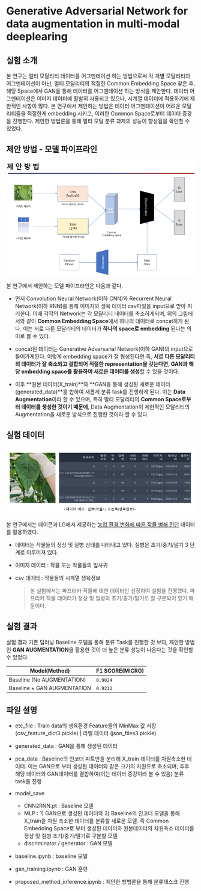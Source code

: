 # Generative Adversarial Network for data augmentation in multi-modal deeplearing

## 실험 소개 
본 연구는 멀티 모달리티 데이터를 어그멘테이션 하는 방법으로써 각 개별 모달리티의 어그멘테이션이 아닌, 멀티 모달리티의 적절한 Common Embedding Space 찾은 후, 
해당 Space에서 GAN을 통해 데이터를 어그멘테이션 하는 방식을 제안한다. 데이터 어그멘테이션은 이미지 데이터에 활발히 사용되고 있으나, 시계열 데이터에 적용하기에
제한적인 사항이 많다. 본 연구에서 제안하는 방법은 데이터 어그멘테이션이 어려운 모달리티들을 적절한게 embedding 시키고, 이러한 Common Space로부터 데이터 증강을 
진행한다. 제안한 방법론을 통해 멀티 모달 분류 과제의 성능이 향상됨을 확인할 수 있었다. 


## 제안 방법 - 모델 파이프라인 
<p align="center"><img src="assets/proposed_method.png" width="680"\></p>

본 연구에서 제안하는 모델 파이프라인은 다음과 같다. 

- 먼저 Convolution Neural Network(이하 CNN)와 Recurrent Neural Network(이하 RNN)를 통해 이미지와 생육 데이터 csv파일을 input으로 받아 처리한다. 이때 각각의 Network는 각 모달리티 데이터를 축소하게되며, 위의 그림에서와 같이 **Common Embedding Space**에서 하나의 데이터로 concat하게 된다. 이는 서로 다른 모달리티의 데이터가 **하나의 space로 embedding** 된다는 의미로 볼 수 있다. 

- concat된 데이터는 Generative Adversarial Network(이하 GAN)의 input으로 들어가게된다. 이렇게 embedding space가 잘 형성된다면 즉, **서로 다른 모달리티의 데이터가 잘 축소되고 결합되어 적절한 representation을 갖는다면**, **GAN과 해당 embedding space를 활용하여 새로운 데이터를 생성**할 수 있을 것이다.  

- 이후 **원본 데이터(X_train)**와 **GAN을 통해 생성된 새로운 데이터(generated_data)**를 합하여 새롭게 분류 task를 진행하게 된다. 이는 **Data Augmentation**이라 할 수 있으며, 특히 멀티 모달리티의 **Common Space로부터 데이터를 생성한 것이기 때문에**, Data Augmentation이 제한적인 모달리티의 Augmentation을 새로운 방식으로 진행한 것이라 할 수 있다.  


## 실험 데이터 
<p align="center"><img src="assets/data_explain.png" width="680"\></p>

본 연구에서는 데이콘과 LG에서 제공하는 [농업 환경 변화에 따른 작물 병해 진단](https://dacon.io/competitions/official/235870/overview/description) 데이터를 활용하였다.

- 데이터는 작물들의 정상 및 질병 상태를 나타내고 있다. 질병은 초기/중기/말기 3 단계로 이루어져 있다. 
- 이미지 데이터 : 작물 또는 작물들의 잎사귀 
- csv 데이터 : 작물들의 시계열 생육정보 

    > 본 실험에서는 파프리카 작물에 대한 데이터만 선정하여 실험을 진행했다. 파프리카 작물 데이터가 정상 및 질병의 초기/중기/말기로 잘 구분되어 있기 때문이다. 

 
## 실험 결과 

실험 결과 기존 딥러닝 Baseline 모델을 통해 분류 Task를 진행한 것 보다, 제안한 방법인 **GAN AUGMENTATION**을 활용한 것이 더 높은 분류 성능이 나온다는 것을 확인할 수 있었다.

|         Model(Method)         |        F1 SCORE(MICRO)      |
|-------------------------------|-----------------------------|
|Baseline (No AUGMENTATION)     |           `0.9024`          |
|Baseline + GAN AUGMENTATION    |           `0.9212`          |


## 파일 설명 

- etc_file : Train data의 생육환경 Feature들의 MinMax 값 저장 (csv_feature_dict3.pickle) | 라벨 데이터 (json_files3.pickle)

- generated_data : GAN을 통해 생성된 데이터 

- pca_data : Baseline의 인코더 파트만을 분리해 X_train 데이터를 차원축소한 데이터. 이는 GAN으로 부터 생성된 데이터와 같은 크기의 차원으로 축소되며, 추후 해당 데이터와 GAN데이터를 결합하여(이는 데이터 증강이라 볼 수 있음) 분류 task를 진행 

- model_save 
    - CNN2RNN.pt : Baseline 모델 
    - MLP : 1) GAN으로 생성된 데이터와  2) Baseline의 인코더 모델을 통해 X_train을 차원 축소한 데이터를 분류할 새로운 모델. 즉 Common Embedding Space로 부터 생성된 데이터와 원본데이터의 차원축소 데이터를 정상 및 질병 초기/중기/말기로 구분할 모델 
    - discriminator / generator : GAN 모델 

- baseline.ipynb : baseline 모델 

- gan_training.ipynb : GAN 훈련 

- proposed_method_inference.ipynb : 제안한 방법론을 통해 분류태스크 진행 
